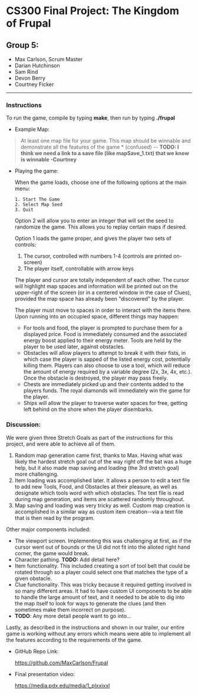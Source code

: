 # CS300 Final Project: The Kingdom of Frupal
## Group 5:
- Max Carlson, Scrum Master
- Darian Hutchinson
- Sam Rind
- Devon Berry
- Courtney Ficker
---

### Instructions
To run the game, compile by typing **make**, then run by typing **./frupal**

- Example Map:
> At least one map file for your game. This map should be winnable and demonstrate all the features of the game * (confused) -- **TODO: I think we need a link to a save file (like mapSave_1.txt) that we know is winnable -Courtney**

- Playing the game:

    When the game loads, choose one of the following options at the main menu:
    
      1. Start The Game
      2. Select Map Seed
      3. Quit


    Option 2 will allow you to enter an integer that will set the seed to randomize the game. This allows you to replay certain maps if desired.

    Option 1 loads the game proper, and gives the player two sets of controls:
    1. The cursor, controlled with numbers 1-4 (controls are printed on-screen)
    2. The player itself, controllable with arrow keys

    The player and cursor are totally independent of each other. The cursor will highlight map spaces and information will be printed out on the upper-right of the screen (or in a centered window in the case of Clues), provided the map space has already been "discovered" by the player.
    
    The player must move to spaces in order to interact with the items there. Upon running into an occupied space, different things may happen:
    - For tools and food, the player is prompted to purchase them for a displayed price. Food is immediately consumed and the associated energy boost applied to their energy meter. Tools are held by the player to be used later, against obstacles.
    - Obstacles will allow players to attempt to break it with their fists, in which case the player is sapped of the listed energy cost, potentially killing them. Players can also choose to use a tool, which will reduce the amount of energy required by a variable degree (2x, 3x, 4x, etc.). Once the obstacle is destroyed, the player may pass freely.
    - Chests are immediately picked up and their contents added to the players funds. The royal diamonds will immediately win the game for the player.
    - Ships will allow the player to traverse water spaces for free, getting left behind on the shore when the player disembarks.

### Discussion:

We were given three Stretch Goals as part of the instructions for this project, and were able to achieve all of them.

1. Random map generation came first, thanks to Max. Having what was likely the hardest stretch goal out of the way right off the bat was a huge help, but it also made map saving and loading (the 3rd stretch goal) more challenging.
2. Item loading was accomplished later. It allows a person to edit a text file to add new Tools, Food, and Obstacles at their pleasure, as well as designate which tools word with which obstacles. The text file is read during map generation, and items are scattered randomly throughout.
3. Map saving and loading was very tricky as well. Custom map creation is accomplished in a similar way as custom item creation--via a text file that is then read by the program.


Other major components included:
- The viewport screen. Implementing this was challenging at first, as if the cursor went out of bounds or the UI did not fit into the alloted right hand corner, the game would break.
- Character pathing. **TODO:** Add detail here?
- Item functionality. This included creating a sort of tool belt that could be rotated through so a player could select one that matches the type of a given obstacle.
- Clue functionality. This was tricky because it required getting involved in so many different areas. It had to have custom UI components to be able to handle the large amount of text, and it needed to be able to dig into the map itself to look for ways to generate the clues (and then sometimes make them incorrect on purpose).
- **TODO**: Any more detail people want to go into...

Lastly, as described in the instructions and shown in our trailer, our entire 
game is working without any errors which means were able to implement all the features according to the requirements of the game.

- GitHub Repo Link:
    
    https://github.com/MaxCarlson/Frupal

- Final presentation video:
    
    https://media.pdx.edu/media/1_plxxixxl
